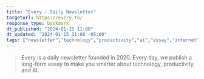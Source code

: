 ```yaml
---
title: "Every - Daily Newsletter"
targeturl: https://every.to/ 
response_type: bookmark
dt_published: "2024-01-15 11:08"
dt_updated: "2024-01-15 11:08 -05:00"
tags: ["newsletter","technology","productivity","ai","essay","internet"]
---
```


> Every is a daily newsletter founded in 2020. Every day, we publish a long-form essay to make you smarter about technology, productivity, and AI. 
